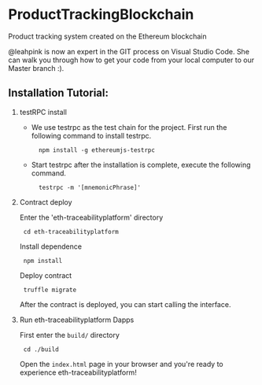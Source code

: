 # ProductTrackingBlockchain
Product tracking system created on the Ethereum blockchain

@leahpink is now an expert in the GIT process on Visual Studio Code. She can walk you through how to get your code from your local computer to our Master branch :).

## Installation Tutorial:

1. testRPC install
    - We use testrpc as the test chain for the project. First run the following command to install testrpc.

            npm install -g ethereumjs-testrpc

    - Start testrpc after the installation is complete, execute the following command.

            testrpc -m '[mnemonicPhrase]'

2. Contract deploy

    Enter the 'eth-traceabilityplatform' directory

        cd eth-traceabilityplatform


    Install dependence

        npm install

    Deploy contract

        truffle migrate

    After the contract is deployed, you can start calling the interface.

3. Run eth-traceabilityplatform Dapps

    First enter the `build/` directory

        cd ./build

    Open the `index.html` page in your browser and you're ready to experience eth-traceabilityplatform!
